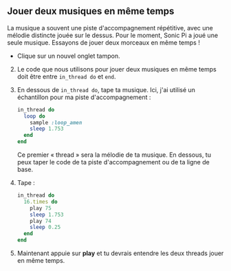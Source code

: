 ## Jouer deux musiques en même temps

La musique a souvent une piste d'accompagnement répétitive, avec une mélodie distincte jouée sur le dessus. Pour le moment, Sonic Pi a joué une seule musique. Essayons de jouer deux morceaux en même temps !

- Clique sur un nouvel onglet tampon.

2. Le code que nous utilisons pour jouer deux musiques en même temps doit être entre `in_thread do` et `end`.

3. En dessous de `in_thread do`, tape ta musique. Ici, j'ai utilisé un échantillon pour ma piste d'accompagnement :
    
    ```ruby
    in_thread do
      loop do
        sample :loop_amen
        sleep 1.753
      end
    end       
    ```
    
    Ce premier « thread » sera la mélodie de ta musique. En dessous, tu peux taper le code de ta piste d'accompagnement ou de ta ligne de base.

4. Tape :
    
    ```ruby
    in_thread do
      16.times do
        play 75
        sleep 1.753
        play 74
        sleep 0.25
      end
    end 
    ```

5. Maintenant appuie sur **play** et tu devrais entendre les deux threads jouer en même temps.